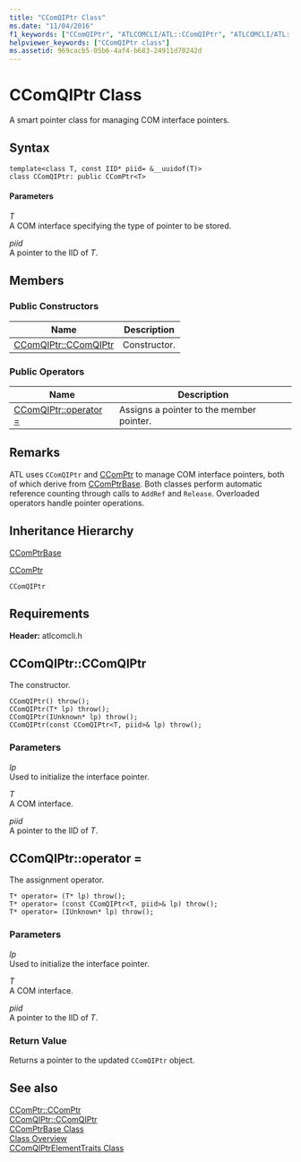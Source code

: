 ```yaml
---
title: "CComQIPtr Class"
ms.date: "11/04/2016"
f1_keywords: ["CComQIPtr", "ATLCOMCLI/ATL::CComQIPtr", "ATLCOMCLI/ATL::CComQIPtr::CComQIPtr"]
helpviewer_keywords: ["CComQIPtr class"]
ms.assetid: 969cacb5-05b6-4af4-b683-24911d70242d
---
```

# CComQIPtr Class

A smart pointer class for managing COM interface pointers.

## Syntax

```
template<class T, const IID* piid= &__uuidof(T)>
class CComQIPtr: public CComPtr<T>
```

#### Parameters

*T*<br/>
A COM interface specifying the type of pointer to be stored.

*piid*<br/>
A pointer to the IID of *T*.

## Members

### Public Constructors

|Name|Description|
|----------|-----------------|
|[CComQIPtr::CComQIPtr](#ccomqiptr)|Constructor.|

### Public Operators

|Name|Description|
|----------|-----------------|
|[CComQIPtr::operator =](#operator_eq)|Assigns a pointer to the member pointer.|

## Remarks

ATL uses `CComQIPtr` and [CComPtr](../../atl/reference/ccomptr-class.md) to manage COM interface pointers, both of which derive from [CComPtrBase](../../atl/reference/ccomptrbase-class.md). Both classes perform automatic reference counting through calls to `AddRef` and `Release`. Overloaded operators handle pointer operations.

## Inheritance Hierarchy

[CComPtrBase](../../atl/reference/ccomptrbase-class.md)

[CComPtr](../../atl/reference/ccomptr-class.md)

`CComQIPtr`

## Requirements

**Header:** atlcomcli.h

## <a name="ccomqiptr"></a>  CComQIPtr::CComQIPtr

The constructor.

```
CComQIPtr() throw();
CComQIPtr(T* lp) throw();
CComQIPtr(IUnknown* lp) throw();
CComQIPtr(const CComQIPtr<T, piid>& lp) throw();
```

### Parameters

*lp*<br/>
Used to initialize the interface pointer.

*T*<br/>
A COM interface.

*piid*<br/>
A pointer to the IID of *T*.

## <a name="operator_eq"></a>  CComQIPtr::operator =

The assignment operator.

```
T* operator= (T* lp) throw();
T* operator= (const CComQIPtr<T, piid>& lp) throw();
T* operator= (IUnknown* lp) throw();
```

### Parameters

*lp*<br/>
Used to initialize the interface pointer.

*T*<br/>
A COM interface.

*piid*<br/>
A pointer to the IID of *T*.

### Return Value

Returns a pointer to the updated `CComQIPtr` object.

## See also

[CComPtr::CComPtr](../../atl/reference/ccomptr-class.md#ccomptr)<br/>
[CComQIPtr::CComQIPtr](#ccomqiptr)<br/>
[CComPtrBase Class](../../atl/reference/ccomptrbase-class.md)<br/>
[Class Overview](../../atl/atl-class-overview.md)<br/>
[CComQIPtrElementTraits Class](../../atl/reference/ccomqiptrelementtraits-class.md)
